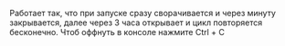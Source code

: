 Работает так, что при запуске сразу сворачивается и через минуту закрывается, далее через 3 часа открывает и цикл повторяется бесконечно. Чтоб оффнуть в консоле нажмите Ctrl + C
